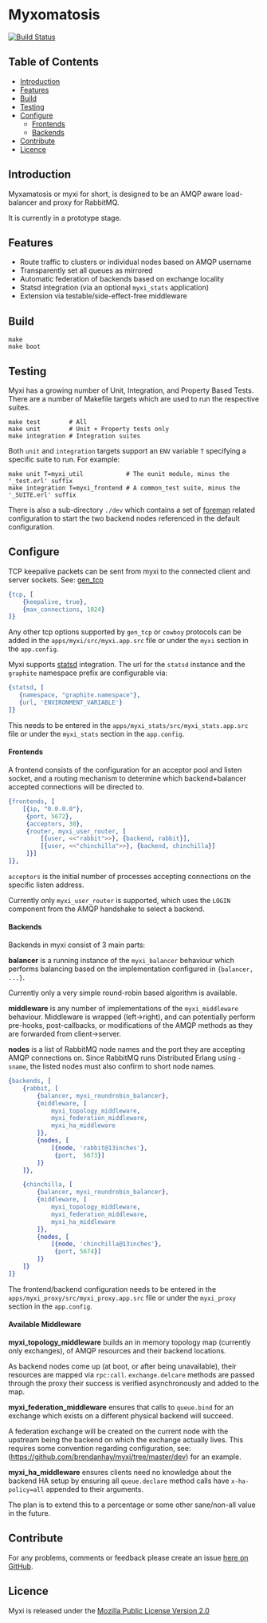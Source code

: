 Myxomatosis
===========

[![Build Status](https://secure.travis-ci.org/brendanhay/myxi.png)](http://travis-ci.org/brendanhay/myxi)

Table of Contents
-----------------

* [Introduction](#introduction)
* [Features](#features)
* [Build](#build)
* [Testing](#testing)
* [Configure](#configure)
    * [Frontends](#frontends)
    * [Backends](#backends)
* [Contribute](#contribute)
* [Licence](#licence)


<a name="introduction" />

Introduction
------------

Myxamatosis or myxi for short, is designed to be an AMQP aware load-balancer and proxy for RabbitMQ.

It is currently in a prototype stage.

<a name="features" />

Features
--------

* Route traffic to clusters or individual nodes based on AMQP username
* Transparently set all queues as mirrored
* Automatic federation of backends based on exchange locality
* Statsd integration (via an optional `myxi_stats` application)
* Extension via testable/side-effect-free middleware


<a name="build" />

Build
-----

```shell
make
make boot
```


<a name="testing" />

Testing
-------

Myxi has a growing number of Unit, Integration, and Property Based Tests. There are a number of Makefile targets which are used to run the respective suites.

```shell
make test        # All
make unit        # Unit + Property tests only
make integration # Integration suites
```

Both `unit` and `integration` targets support an `ENV` variable `T` specifying a specific suite to run. For example:

```shell
make unit T=myxi_util            # The eunit module, minus the '_test.erl' suffix
make integration T=myxi_frontend # A common_test suite, minus the '_SUITE.erl' suffix
```

There is also a sub-directory `./dev` which contains a set of [foreman](github.com/ddollar/foreman) related configuration to start the two backend nodes
referenced in the default configuration.


<a name="configure" />

Configure
---------

TCP keepalive packets can be sent from myxi to the connected client and server sockets.
See: [gen_tcp](erlang.org/doc/man/gen_tcp.html)

```erlang
{tcp, [
    {keepalive, true},
    {max_connections, 1024}
]}
```

Any other tcp options supported by `gen_tcp` or `cowboy` protocols can be added in the
`apps/myxi/src/myxi.app.src` file or under the `myxi` section in the `app.config`.

Myxi supports [statsd](github.com/etsy/statsd) integration. The url for the `statsd`
instance and the `graphite` namespace prefix are configurable via:

```erlang
{statsd, [
   {namespace, "graphite.namespace"},
   {url, 'ENVIRONMENT_VARIABLE'}
]}
```

This needs to be entered in the `apps/myxi_stats/src/myxi_stats.app.src` file or
under the `myxi_stats` section in the `app.config`.


<a name="frontends" />

#### Frontends

A frontend consists of the configuration for an acceptor pool and listen socket,
and a routing mechanism to determine which backend+balancer accepted connections will be directed to.

```erlang
{frontends, [
    [{ip, "0.0.0.0"},
     {port, 5672},
     {acceptors, 30},
     {router, myxi_user_router, [
         [{user, <<"rabbit">>}, {backend, rabbit}],
         [{user, <<"chinchilla">>}, {backend, chinchilla}]
     ]}]
]},
```

`acceptors` is the initial number of processes accepting connections on the specific listen address.

Currently only `myxi_user_router` is supported, which uses the `LOGIN` component
from the AMQP handshake to select a backend.


<a name="backends" />

#### Backends

Backends in myxi consist of 3 main parts:

**balancer** is a running instance of the `myxi_balancer` behaviour which performs
balancing based on the implementation configured in `{balancer, ...}`.

Currently only a very simple round-robin based algorithm is available.

**middleware** is any number of implementations of the `myxi_middleware` behaviour.
Middleware is wrapped (left->right), and can potentially perform pre-hooks, post-callbacks, or modifications of the AMQP methods as they are forwarded from client->server.

**nodes** is a list of RabbitMQ node names and the port they are accepting AMQP connections on. Since RabbitMQ runs Distributed Erlang using `-sname`, the listed nodes must also
confirm to short node names.

```erlang
{backends, [
    {rabbit, [
        {balancer, myxi_roundrobin_balancer},
        {middleware, [
            myxi_topology_middleware,
            myxi_federation_middleware,
            myxi_ha_middleware
        ]},
        {nodes, [
            [{node, 'rabbit@13inches'},
             {port,  5673}]
        ]}
    ]},

    {chinchilla, [
        {balancer, myxi_roundrobin_balancer},
        {middleware, [
            myxi_topology_middleware,
            myxi_federation_middleware,
            myxi_ha_middleware
        ]},
        {nodes, [
            [{node, 'chinchilla@13inches'},
             {port, 5674}]
        ]}
    ]}
]}
```

The frontend/backend configuration needs to be entered in the `apps/myxi_proxy/src/myxi_proxy.app.src` file or
under the `myxi_proxy` section in the `app.config`.

#### Available Middleware

**myxi_topology_middleware** builds an in memory topology map (currently only exchanges),
of AMQP resources and their backend locations.

As backend nodes come up (at boot, or after being unavailable), their resources are mapped via `rpc:call`.
`exchange.delcare` methods are passed through the proxy their success is verified asynchronously and
added to the map.

**myxi_federation_middleware** ensures that calls to `queue.bind` for an exchange which
exists on a different physical backend will succeed.

A federation exchange will be created on the current node with the upstream being
the backend on which the exchange actually lives. This requires some convention
regarding configuration, see: (https://github.com/brendanhay/myxi/tree/master/dev) for an example.

**myxi_ha_middleware** ensures clients need no knowledge about the backend HA setup
by ensuring all `queue.declare` method calls have `x-ha-policy=all` appended to their arguments.

The plan is to extend this to a percentage or some other sane/non-all value in the future.


<a name="contribute" />

Contribute
----------

For any problems, comments or feedback please create an issue [here on GitHub](github.com/brendanhay/myxi/issues).


<a name="licence" />

Licence
-------

Myxi is released under the [Mozilla Public License Version 2.0](http://www.mozilla.org/MPL/)